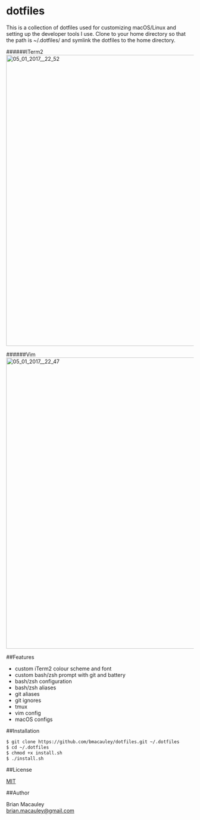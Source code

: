 dotfiles 
=========
This is a collection of dotfiles used for customizing macOS/Linux and setting up the developer tools I use. Clone to your home directory so that the path is ~/.dotfiles/ and symlink the dotfiles to the home directory. 

######ITerm2
<img width="781" alt="05_01_2017__22_52" src="https://cloud.githubusercontent.com/assets/51250/21701579/3fd37cb6-d39e-11e6-99f1-f3bc63bb05d3.png">

######Vim
<img width="781" alt="05_01_2017__22_47" src="https://cloud.githubusercontent.com/assets/51250/21701582/4815208c-d39e-11e6-9265-77ba6c60d0a1.png">

##Features
- custom iTerm2 colour scheme and font
- custom bash/zsh prompt with git and battery
- bash/zsh configuration
- bash/zsh aliases
- git aliases
- git ignores
- tmux
- vim config
- macOS configs


##Installation

```sh
$ git clone https://github.com/bmacauley/dotfiles.git ~/.dotfiles
$ cd ~/.dotfiles
$ chmod +x install.sh
$ ./install.sh
```


##License

[MIT](https://github.com/bmacauley/dotfiles/blob/master/LICENSE)

##Author

Brian Macauley  
brian.macauley@gmail.com
